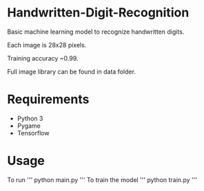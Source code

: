 # Handwritten-Digit-Recognition
Basic machine learning model to recognize handwritten digits.

Each image is 28x28 pixels.

Training accuracy ~0.99.

Full image library can be found in data folder.

# Requirements
* Python 3
* Pygame
* Tensorflow
# Usage
To run
'''
python main.py
'''
To train the model
'''
python train.py
'''
